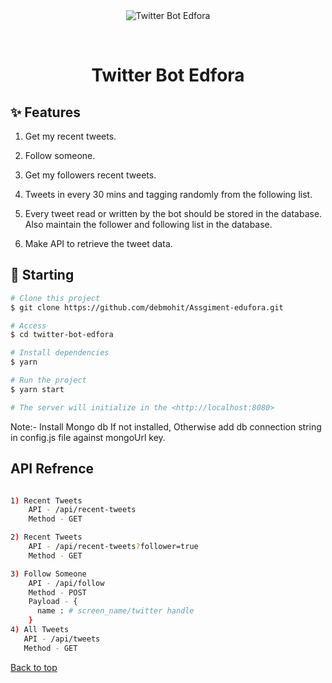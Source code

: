 <div align="center" id="top"> 
  <img src="./.github/app.gif" alt="Twitter Bot Edfora" />

  &#xa0;

  <!-- <a href="https://twitterbotedfora.netlify.app">Demo</a> -->
</div>

<h1 align="center">Twitter Bot Edfora</h1>

## :sparkles: Features ##

1.    Get my recent tweets.

2.    Follow someone.

3.    Get my followers recent tweets.

4.    Tweets in every 30 mins and tagging randomly from the following list.

5.    Every tweet read or written by the bot should be stored in the database. Also maintain the follower and following list in the database.

6.    Make API to retrieve the tweet data.

## :checkered_flag: Starting ##

```bash
# Clone this project
$ git clone https://github.com/debmohit/Assgiment-edufora.git

# Access
$ cd twitter-bot-edfora

# Install dependencies
$ yarn

# Run the project
$ yarn start

# The server will initialize in the <http://localhost:8080>

```

Note:- Install Mongo db If not installed, Otherwise add db connection string in config.js file against mongoUrl key.

## API Refrence ##

```bash

1) Recent Tweets
    API - /api/recent-tweets
    Method - GET

2) Recent Tweets
    API - /api/recent-tweets?follower=true
    Method - GET

3) Follow Someone
    API - /api/follow
    Method - POST
    Payload - {
      name : # screen_name/twitter handle
    }
4) All Tweets
   API - /api/tweets
   Method - GET

```

<a href="#top">Back to top</a>
